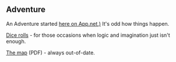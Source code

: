## Adventure

An Adventure started [here on App.net.)](https://posts.app.net/64581696)  It's odd how things happen.

[Dice rolls](dice_rolls.md) - for those occasions when logic and imagination just isn't enough.

[The map](Adventure-map.pdf) (PDF) - always out-of-date.
